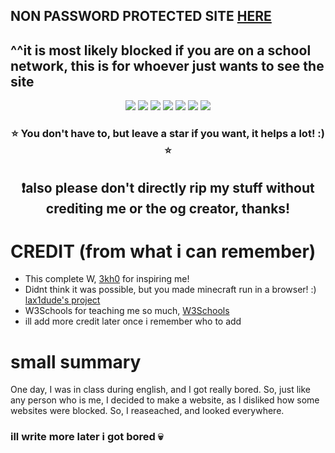 ## NON PASSWORD PROTECTED SITE [HERE](https://github.com/unxa/unxa.github.io)
^^it is most likely blocked if you are on a school network, this is for whoever just wants to see the site
----
<p align="center">
<img src="https://img.shields.io/github/forks/unxw/unxw.github.io" />
<img src="https://img.shields.io/website?down_color=red&down_message=down%20%3A%28&up_color=lightgreen&up_message=up%21&url=https%3A%2F%2Funxw.github.io" />
<img src="https://img.shields.io/github/last-commit/unxw/unxw.github.io/main" />
<img src="https://img.shields.io/github/deployments/unxw/unxw.github.io/github-pages?color=success&label=Website%20Update%3F" />
<img src="https://img.shields.io/github/license/unxw/unxw.github.io?color=cyan" />
<img src="https://img.shields.io/github/languages/top/unxw/unxw.github.io?color=orange" />
<img src="https://img.shields.io/github/repo-size/unxw/unxw.github.io?color=teal&label=size%20D%3A" />
</p>
                                                                          
<h3 align="center">⭐ You don't have to, but leave a star if you want, it helps a lot! :) ⭐</h3>
<bold><h2 align="center">❗also please don't directly rip my stuff without crediting me or the og creator, thanks!</h2></bold>

<h1>CREDIT (from what i can remember)</h1>

- This complete W, [3kh0](https://github.com/3kh0) for inspiring me!
- Didnt think it was possible, but you made minecraft run in a browser! :) [lax1dude's project](https://github.com/lax1dude/eaglercraft)
- W3Schools for teaching me so much, [W3Schools](https://www.w3schools.com/)
- ill add more credit later once i remember who to add

<h1>small summary</h1>

One day, I was in class during english, and I got really bored. So, just like any person who is me, I decided to make a website, as I disliked how some websites were blocked. So, I reaseached, and looked everywhere. 

<h3>ill write more later i got bored 💀</h3>
